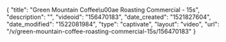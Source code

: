 {
    "title": "Green Mountain Coffee\u00ae Roasting Commercial - 15s",
    "description": "",
    "videoid": "156470183",
    "date_created": "1521827604",
    "date_modified": "1522081984",
    "type": "captivate",
    "layout": "video",
    "url": "\/v\/green-mountain-coffee-roasting-commercial-15s\/156470183"
}